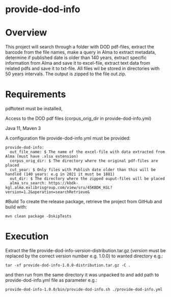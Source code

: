 # provide-dod-info

# Overview
This project will search through a folder with DOD pdf-files, extract the barcode from the file names,
make a query in Alma to extract metadata, determine if published date is older than 140 years, extract specific
information from Alma and save it to excel-file, extract text data from related pdfs and save it to txt-file.
All files wil be stored in directories with 50 years intervals.
The output is zipped to the file out.zip.



# Requirements
pdftotext must be installed,

Access to the DOD pdf files (corpus_orig_dir in provide-dod-info.yml)

Java 11, Maven 3

A configuration file provide-dod-info.yml must be provided: 
```
provide-dod-info:
  out_file_name: $ The name of the excel-file with data extracted from Alma (must have .xlsx extension) 
  corpus_orig_dir: $ The directory where the original pdf-files are placed
  cut_year: $ Only files with Publish date older than this will be handled (140 years: e.g in 2021 it must be 1881)
  out_dir: $ The directory where the zipped ouput-files will be placed
  alma_sru_search: https://kbdk-kgl.alma.exlibrisgroup.com/view/sru/45KBDK_KGL?version=1.2&operation=searchRetrieve&

```
#Build
To create the release package, retrieve the project from GitHub and build with:
```
mvn clean package -DskipTests
```
# Execution
Extract the file provide-dod-info-*version*-distribution.tar.gz (*version* must be replaced by the correct version number e.g. 1.0.0)
to wanted directory e.g.:
```
tar -xf provide-dod-info-1.0.0-distribution.tar.gz -C .
```
and then run from the same directory it was unpacked to and add path to provide-dod-info.yml file as parameter e.g.:
```
provide-dod-info-1.0.0/bin/provide-dod-info.sh ./provide-dod-info.yml
```


